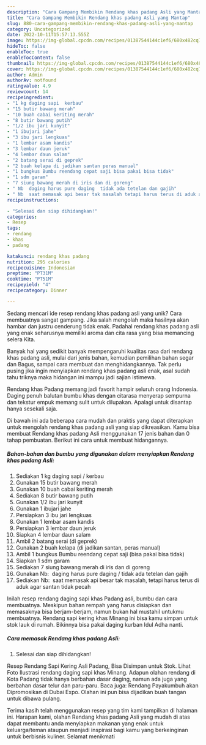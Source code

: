 ```yaml
---
description: "Cara Gampang Membikin Rendang khas padang Asli yang Mantap"
title: "Cara Gampang Membikin Rendang khas padang Asli yang Mantap"
slug: 880-cara-gampang-membikin-rendang-khas-padang-asli-yang-mantap
category: Uncategorized
date: 2022-10-11T15:57:13.555Z
image: https://img-global.cpcdn.com/recipes/01387544144c1ef6/680x482cq70/rendang-khas-padang-asli-foto-resep-utama.jpg
hideToc: false
enableToc: true
enableTocContent: false
thumbnail: https://img-global.cpcdn.com/recipes/01387544144c1ef6/680x482cq70/rendang-khas-padang-asli-foto-resep-utama.jpg
cover: https://img-global.cpcdn.com/recipes/01387544144c1ef6/680x482cq70/rendang-khas-padang-asli-foto-resep-utama.jpg
author: Admin
authorAv: notfound
ratingvalue: 4.9
reviewcount: 14
recipeingredient:
- "1 kg daging sapi  kerbau"
- "15 butir bawang merah"
- "10 buah cabai keriting merah"
- "8 butir bawang putih"
- "1/2 ibu jari kunyit"
- "1 ibujari jahe"
- "3 ibu jari lengkuas"
- "1 lembar asam kandis"
- "3 lembar daun jeruk"
- "4 lembar daun salam"
- "2 batang serai di geprek"
- "2 buah kelapa di jadikan santan peras manual"
- "1 bungkus Bumbu reendang cepat saji bisa pakai bisa tidak"
- "1 sdm garam"
- "7 siung bawang merah di iris dan di goreng"
- " Nb  daging harus pure daging  tidak ada tetelan dan gajih"
- " Nb  saat memasak api besar tak masalah tetapi harus terus di aduk agar santan tidak pecah"
recipeinstructions:

- "Selesai dan siap dihidangkan!"
categories:
- Resep
tags:
- rendang
- khas
- padang

katakunci: rendang khas padang 
nutrition: 295 calories
recipecuisine: Indonesian
preptime: "PT31M"
cooktime: "PT51M"
recipeyield: "4"
recipecategory: Dinner

---
```





Sedang mencari ide resep rendang khas padang asli yang unik? Cara membuatnya sangat gampang. Jika salah mengolah maka hasilnya akan hambar dan justru cenderung tidak enak. Padahal rendang khas padang asli yang enak seharusnya memiliki aroma dan cita rasa yang bisa memancing selera Kita.





Banyak hal yang sedikit banyak mempengaruhi kualitas rasa dari rendang khas padang asli, mulai dari jenis bahan, kemudian pemilihan bahan segar dan Bagus, sampai cara membuat dan menghidangkannya. Tak perlu pusing jika ingin menyiapkan rendang khas padang asli enak,      asal sudah tahu triknya maka hidangan ini mampu jadi sajian istimewa.














Rendang khas Padang memang jadi favorit hampir seluruh orang Indonesia. Daging penuh balutan bumbu khas dengan citarasa menyerap sempurna dan tekstur empuk memang sulit untuk dilupakan. Apalagi untuk disantap hanya sesekali saja.






Di bawah ini ada beberapa cara mudah dan praktis yang dapat diterapkan untuk mengolah rendang khas padang asli yang siap dikreasikan. Kamu bisa membuat Rendang khas padang Asli menggunakan 17 jenis bahan dan 0 tahap pembuatan. Berikut ini cara untuk membuat hidangannya.

<!--inarticleads1-->

##### Bahan-bahan dan bumbu yang digunakan dalam menyiapkan Rendang khas padang Asli:

1. Sediakan 1 kg daging sapi / kerbau
1. Gunakan 15 butir bawang merah
1. Gunakan 10 buah cabai keriting merah
1. Sediakan 8 butir bawang putih
1. Gunakan 1/2 ibu jari kunyit
1. Gunakan 1 ibujari jahe
1. Persiapkan 3 ibu jari lengkuas
1. Gunakan 1 lembar asam kandis
1. Persiapkan 3 lembar daun jeruk
1. Siapkan 4 lembar daun salam
1. Ambil 2 batang serai (di geprek)
1. Gunakan 2 buah kelapa (di jadikan santan, peras manual)
1. Ambil 1 bungkus Bumbu reendang cepat saji (bisa pakai bisa tidak)
1. Siapkan 1 sdm garam
1. Sediakan 7 siung bawang merah di iris dan di goreng
1. Gunakan  Nb:  daging harus pure daging / tidak ada tetelan dan gajih
1. Sediakan  Nb:  saat memasak api besar tak masalah, tetapi harus terus di aduk agar santan tidak pecah


Inilah resep rendang daging sapi khas Padang asli, bumbu dan cara membuatnya. Meskipun bahan rempah yang harus disiapkan dan memasaknya bisa berjam-berjam, namun bukan hal mustahil untukmu membuatnya. Rendang sapi kering khas Minang ini bisa kamu simpan untuk stok lauk di rumah. Bikinnya bisa pakai daging kurban Idul Adha nanti. 

<!--inarticleads2-->

##### Cara memasak Rendang khas padang Asli:


1. Selesai dan siap dihidangkan!

Resep Rendang Sapi Kering Asli Padang, Bisa Disimpan untuk Stok. Lihat Foto Ilustrasi rendang daging sapi khas Minang. Adapun olahan rendang di Kota Padang tidak hanya berbahan dasar daging, namun ada juga yang berbahan dasar telur dan paru-paru. Baca juga: Rendang Payakumbuh akan Dipromosikan di Dubai Expo. Olahan ini pun bisa dijadikan buah tangan untuk dibawa pulang. 

Terima kasih telah menggunakan resep yang tim kami tampilkan di halaman ini. Harapan kami, olahan Rendang khas padang Asli yang mudah di atas dapat membantu anda menyiapkan makanan yang enak untuk keluarga/teman ataupun menjadi inspirasi bagi kamu yang berkeinginan untuk berbisnis kuliner. Selamat menikmati
